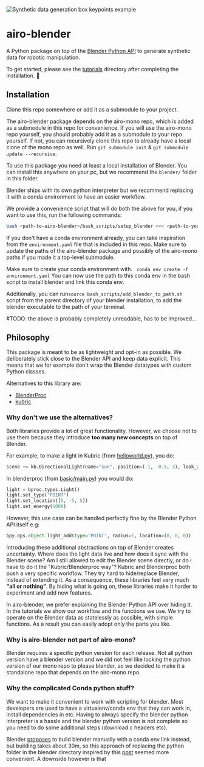 ![Synthetic data generation box keypoints example](https://i.imgur.com/ZpH0grX.jpg)

# airo-blender

A Python package on top of the [Blender Python API](https://docs.blender.org/api/current/index.html) to
generate synthetic data for robotic manipulation.

To get started, please see the [tutorials](docs/tutorials) directory after completing the installation. :notebook_with_decorative_cover:


## Installation

Clone this repo somewhere or add it as a submodule to your project.

The airo-blender package depends on the airo-mono repo, which is added as a submodule in this repo for convenience. If you will use the airo-mono repo yourself, you should probably add it as a submodule to your repo yourself. If not, you can recursively clone this repo to already have a local clone of the mono repo as well. Run `git submodule init` & `git submodule update --recursive`.

To use this package you need at least a local installation of Blender. You can install this anywhere on your pc, but we recommend the `blender/` folder in this folder.

Blender ships with its own python interpreter but we recommend replacing it with a conda environment to have an easier workflow.

We provide a convenience script that will do both the above for you, if you want to use this, run the following commands:
```bash
bash <path-to-airo-blender>/bash_scripts/setup_blender <<< <path-to-your-conda-env>
```

If you don't have a conda environment already, you can take inspiration from the `environment.yaml` file that is included in this repo.
Make sure to update the paths of the airo-blender package and possibly of the airo-mono paths if you made it a top-level submodule.

Make sure to create your conda environment with.
``` conda env create -f environment.yaml```
You can now use the path to this conda env in the bash script to install blender and link this conda env.

Additionally, you can run`source bash_scripts/add_blender_to_path.sh` script from the parent directory of your blender installation, to add the blender executable to the path of your terminal. 

#TODO: the above is probably completely unreadable, has to be improved...

## Philosophy
This package is meant to be as lightweight and opt-in as possible.
We deliberately stick close to the Blender API and keep data explicit.
This means that we for example don't wrap the Blender datatypes with custom Python classes.

Alternatives to this library are:
* [BlenderProc](https://github.com/DLR-RM/BlenderProc)
* [kubric](https://github.com/google-research/kubric)

### Why don't we use the alternatives?
Both libraries provide a lot of great functionality.
However, we choose not to use them because they introduce **too many new concepts** on top of Blender.

For example, to make a light in Kubric (from [helloworld.py](https://github.com/google-research/kubric/blob/main/examples/helloworld.py)), you do:
```python
scene += kb.DirectionalLight(name="sun", position=(-1, -0.5, 3), look_at=(0, 0, 0), intensity=1.5)
```
In blenderproc (from [basic/main.py](https://github.com/DLR-RM/BlenderProc/blob/main/examples/basics/basic/main.py)) you would do:
```python
light = bproc.types.Light()
light.set_type("POINT")
light.set_location([5, -5, 5])
light.set_energy(1000)
```
However, this use case can be handled perfectly fine by the Blender Python API itself e.g:
```python
bpy.ops.object.light_add(type='POINT', radius=1, location=(0, 0, 0))
```
Introducing these additional abstractions on top of Blender creates uncertainty.
Where does the light data live and how does it sync with the Blender scene? Am I still allowed to edit the Blender scene directly, or do I have to do it the "Kubric/Blenderproc way"?
Kubric and Blenderproc both push a very specific workflow.
They try hard to hide/replace Blender, instead of extending it.
As a consequence, these libraries feel very much **"all or nothing"**.
By hiding what is going on, these libraries make it harder to experiment and add new features.

In airo-blender, we prefer explaining the Blender Python API over hiding it.
In the tutorials we show our workflow and the functions we use.
We try to operate on the Blender data as statelessly as possible, with simple functions.
As a result you can easily adopt only the parts you like.

### Why is airo-blender not part of airo-mono?
Blender requires a specific python version for each release.
Not all python version have a blender version and we did not feel like locking the python version of our mono repo to please blender, so we decided to make it a standalone repo that depends on the airo-mono repo.

### Why the complicated Conda python stuff?
We want to make it convenient to work with scripting for blender. Most developers are used to have a virtualenv/conda env that they can work in, install dependencies in etc. Having to always specify the blender python interpreter is a hassle and the blender python version is not complete so you need to do some additional steps (download c headers etc).

Blender [proposes](https://docs.blender.org/api/current/info_tips_and_tricks.html#bundled-python-extensions) to build blender manually with a conda env link instead, but building takes about 30m, so this approach of replacing the python folder in the blender directory inspired by this [post](https://stackoverflow.com/questions/70639689/how-to-use-the-anaconda-environment-on-blender) seemed more convenient. A downside however is that
